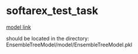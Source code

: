 # softarex_test_task

[model link](https://drive.google.com/file/d/1EoOCExXwhW5kQHpjPtDxV8ldRowF6CKp/view?usp=share_link)

should be located in the directory: EnsembleTreeModel/model/EnsembleTreeModel.pkl